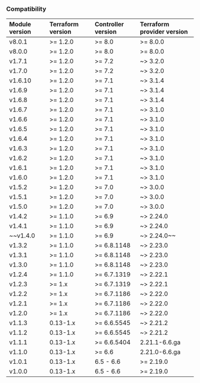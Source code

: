 ### Compatibility

| Module version | Terraform version | Controller version | Terraform provider version |
| :------------- | :---------------- | :----------------- | :------------------------- |
| v8.0.1         | >= 1.2.0          | >= 8.0             | >= 8.0.0                   |
| v8.0.0         | >= 1.2.0          | >= 8.0             | >= 8.0.0                   |
| v1.7.1         | >= 1.2.0          | >= 7.2             | ~> 3.2.0                   |
| v1.7.0         | >= 1.2.0          | >= 7.2             | ~> 3.2.0                   |
| v1.6.10        | >= 1.2.0          | >= 7.1             | ~> 3.1.4                   |
| v1.6.9         | >= 1.2.0          | >= 7.1             | ~> 3.1.4                   |
| v1.6.8         | >= 1.2.0          | >= 7.1             | ~> 3.1.4                   |
| v1.6.7         | >= 1.2.0          | >= 7.1             | ~> 3.1.0                   |
| v1.6.6         | >= 1.2.0          | >= 7.1             | ~> 3.1.0                   |
| v1.6.5         | >= 1.2.0          | >= 7.1             | ~> 3.1.0                   |
| v1.6.4         | >= 1.2.0          | >= 7.1             | ~> 3.1.0                   |
| v1.6.3         | >= 1.2.0          | >= 7.1             | ~> 3.1.0                   |
| v1.6.2         | >= 1.2.0          | >= 7.1             | ~> 3.1.0                   |
| v1.6.1         | >= 1.2.0          | >= 7.1             | ~> 3.1.0                   |
| v1.6.0         | >= 1.2.0          | >= 7.1             | ~> 3.1.0                   |
| v1.5.2         | >= 1.2.0          | >= 7.0             | ~> 3.0.0                   |
| v1.5.1         | >= 1.2.0          | >= 7.0             | ~> 3.0.0                   |
| v1.5.0         | >= 1.2.0          | >= 7.0             | ~> 3.0.0                   |
| v1.4.2         | >= 1.1.0          | >= 6.9             | ~> 2.24.0                  |
| v1.4.1         | >= 1.1.0          | >= 6.9             | ~> 2.24.0                  |
| ~~v1.4.0       | >= 1.1.0          | >= 6.9             | ~> 2.24.0~~                |
| v1.3.2         | >= 1.1.0          | >= 6.8.1148        | ~> 2.23.0                  |
| v1.3.1         | >= 1.1.0          | >= 6.8.1148        | ~> 2.23.0                  |
| v1.3.0         | >= 1.1.0          | >= 6.8.1148        | ~> 2.23.0                  |
| v1.2.4         | >= 1.1.0          | >= 6.7.1319        | ~> 2.22.1                  |
| v1.2.3         | >= 1.x            | >= 6.7.1319        | ~> 2.22.1                  |
| v1.2.2         | >= 1.x            | >= 6.7.1186        | ~> 2.22.0                  |
| v1.2.1         | >= 1.x            | >= 6.7.1186        | ~> 2.22.0                  |
| v1.2.0         | >= 1.x            | >= 6.7.1186        | ~> 2.22.0                  |
| v1.1.3         | 0.13-1.x          | >= 6.6.5545        | ~> 2.21.2                  |
| v1.1.2         | 0.13-1.x          | >= 6.6.5545        | ~> 2.21.2                  |
| v1.1.1         | 0.13-1.x          | >= 6.6.5404        | 2.21.1-6.6.ga              |
| v1.1.0         | 0.13-1.x          | >= 6.6             | 2.21.0-6.6.ga              |
| v1.0.1         | 0.13-1.x          | 6.5 - 6.6          | >= 2.19.0                  |
| v1.0.0         | 0.13-1.x          | 6.5 - 6.6          | >= 2.19.0                  |
